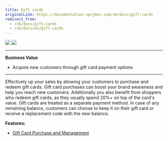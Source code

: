 ```yaml
---
title: Gift cards
originalLink: https://documentation.spryker.com/v6/docs/gift-cards
redirect_from:
  - /v6/docs/gift-cards
  - /v6/docs/en/gift-cards
---
```


<div class='feature-text'>
    <div class='feature-images'>
    <img class="light-mode" src="https://spryker.s3.eu-central-1.amazonaws.com/docs/Document+360/Capabilities+icons/light/gift+card.svg"/>
    <img class="dark-mode" src="https://spryker.s3.eu-central-1.amazonaws.com/docs/Document+360/Capabilities+icons/dark/gift+card.svg"/>
    </div>
    <div class="feature-text-wrap">

***
**Business Value**
* Acquire new customers through gift card payment options
***
        
Effectively up your sales by allowing your customers to purchase and redeem gift cards. Gift card purchases can boost your brand awareness and help you reach new customers. Additionally you also benefit from shoppers who redeem gift cards, as they usually spend 20%+ on top of the card's value. Gift cards are treated as a separate payment method. In case of any remaining balance, customers can choose to keep it on their gift card or receive a replacement code with the new balance.
    </div>
</div>

**Features:**

<div>

* <a class="feature-link" href="https://documentation.spryker.com/docs/gift-card-purchase-management-201907">Gift Card Purchase and Management</a>
